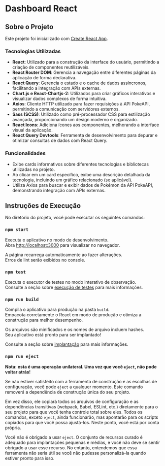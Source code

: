 # Dashboard React

## Sobre o Projeto

Este projeto foi inicializado com [Create React App](https://github.com/facebook/create-react-app).

### Tecnologias Utilizadas

- **React**: Utilizado para a construção da interface do usuário, permitindo a criação de componentes reutilizáveis.
- **React Router DOM**: Gerencia a navegação entre diferentes páginas da aplicação de forma declarativa.
- **React Query**: Gerencia o estado e o cache de dados assíncronos, facilitando a integração com APIs externas.
- **Chart.js e React-Chartjs-2**: Utilizados para criar gráficos interativos e visualizar dados complexos de forma intuitiva.
- **Axios**: Cliente HTTP utilizado para fazer requisições à API PokeAPI, permitindo a comunicação com servidores externos.
- **Sass (SCSS)**: Utilizado como pré-processador CSS para estilização avançada, proporcionando um design moderno e organizado.
- **React Icons**: Adiciona ícones aos componentes, melhorando a interface visual da aplicação.
- **React Query Devtools**: Ferramenta de desenvolvimento para depurar e otimizar consultas de dados com React Query.

### Funcionalidades

- Exibe cards informativos sobre diferentes tecnologias e bibliotecas utilizadas no projeto.
- Ao clicar em um card específico, exibe uma descrição detalhada da tecnologia, incluindo um gráfico relacionado (se aplicável).
- Utiliza Axios para buscar e exibir dados de Pokémon da API PokeAPI, demonstrando integração com APIs externas.

## Instruções de Execução

No diretório do projeto, você pode executar os seguintes comandos:

### `npm start`

Executa o aplicativo no modo de desenvolvimento.\
Abra [http://localhost:3000](http://localhost:3000) para visualizar no navegador.

A página recarrega automaticamente ao fazer alterações.\
Erros de lint serão exibidos no console.

### `npm test`

Executa o executor de testes no modo interativo de observação.\
Consulte a seção sobre [execução de testes](https://facebook.github.io/create-react-app/docs/running-tests) para mais informações.

### `npm run build`

Compila o aplicativo para produção na pasta `build`.\
Empacota corretamente o React em modo de produção e otimiza a construção para melhor desempenho.

Os arquivos são minificados e os nomes de arquivo incluem hashes.\
Seu aplicativo está pronto para ser implantado!

Consulte a seção sobre [implantação](https://facebook.github.io/create-react-app/docs/deployment) para mais informações.

### `npm run eject`

**Nota: esta é uma operação unilateral. Uma vez que você `eject`, não pode voltar atrás!**

Se não estiver satisfeito com a ferramenta de construção e as escolhas de configuração, você pode `eject` a qualquer momento. Este comando removerá a dependência de construção única do seu projeto.

Em vez disso, ele copiará todos os arquivos de configuração e as dependências transitivas (webpack, Babel, ESLint, etc.) diretamente para o seu projeto para que você tenha controle total sobre eles. Todos os comandos, exceto `eject`, ainda funcionarão, mas apontarão para os scripts copiados para que você possa ajustá-los. Neste ponto, você está por conta própria.

Você não é obrigado a usar `eject`. O conjunto de recursos curado é adequado para implantações pequenas e médias, e você não deve se sentir obrigado a usar esse recurso. No entanto, entendemos que essa ferramenta não seria útil se você não pudesse personalizá-la quando estiver pronto para isso.
